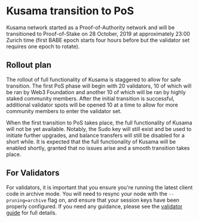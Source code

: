 # Kusama transition to PoS

Kusama network started as a Proof-of-Authority network and will be transitioned to Proof-of-Stake on 28 October, 2019 at approximately 23:00 Zurich time (first BABE epoch starts four hours before but the validator set requires one epoch to rotate).

## Rollout plan

The rollout of full functionality of Kusama is staggered to allow for safe transition. The first PoS phase will
begin with 20 validators, 10 of which will be ran by Web3 Foundation and another 10 of which will be ran by highly staked
community members. After the initial transition is successful, additional validator spots will be opened 10 at a time
to allow for more community members to enter the validator set.

When the first transition to PoS takes place, the full functionality of Kusama will not be yet available. Notably,
the Sudo key will still exist and be used to initiate further upgrades, and balance transfers will still be disabled
for a short while. It is expected that the full functionality of Kusama will be enabled shortly, granted that no issues
arise and a smooth transition takes place.

## For Validators

For validators, it is important that you ensure you're running the latest client code in archive mode. You will need to
resync your node with the `--pruning=archive` flag on, and ensure that your session keys have been properly configured.
If you need any guidance, please see the [validator guide](https://wiki.polkadot.network/docs/en/maintain-guides-how-to-validate-kusama)
for full details.
